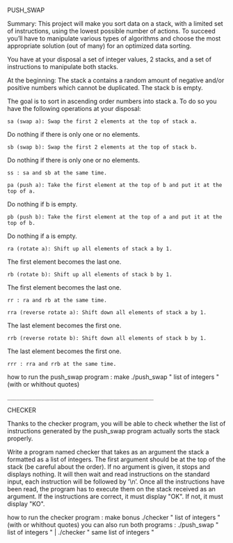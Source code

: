 PUSH_SWAP

Summary:
This project will make you sort data on a stack, with a limited set of instructions, using
the lowest possible number of actions. To succeed you’ll have to manipulate various
types of algorithms and choose the most appropriate solution (out of many) for an
optimized data sorting.

You have at your disposal a set of integer values, 2 stacks, and a set of instructions
to manipulate both stacks.

At the beginning:
	The stack a contains a random amount of negative and/or positive numbers
which cannot be duplicated.
	The stack b is empty.

The goal is to sort in ascending order numbers into stack a. To do so you have the
following operations at your disposal:

	sa (swap a): Swap the first 2 elements at the top of stack a.
Do nothing if there is only one or no elements.

	sb (swap b): Swap the first 2 elements at the top of stack b.
Do nothing if there is only one or no elements.

	ss : sa and sb at the same time.
	
	pa (push a): Take the first element at the top of b and put it at the top of a.
Do nothing if b is empty.

	pb (push b): Take the first element at the top of a and put it at the top of b.
Do nothing if a is empty.

	ra (rotate a): Shift up all elements of stack a by 1.
The first element becomes the last one.

	rb (rotate b): Shift up all elements of stack b by 1.
The first element becomes the last one.

	rr : ra and rb at the same time.
	
	rra (reverse rotate a): Shift down all elements of stack a by 1.
The last element becomes the first one.

	rrb (reverse rotate b): Shift down all elements of stack b by 1.
The last element becomes the first one.

	rrr : rra and rrb at the same time.

how to run the push_swap program :
	make
	./push_swap " list of integers " (with or whithout quotes)

	_______________________________________________

CHECKER

Thanks to the checker program, you will be able to check whether
the list of instructions generated by the push_swap program actually
sorts the stack properly.

Write a program named checker that takes as an argument the stack a formatted
as a list of integers. The first argument should be at the top of the stack (be careful
about the order). If no argument is given, it stops and displays nothing.
It will then wait and read instructions on the standard input, each instruction will
be followed by ’\n’. Once all the instructions have been read, the program has to
execute them on the stack received as an argument.
If the instructions are correct, it must display "OK". If not, it must display "KO".

how to run the checker program :
	make bonus
	./checker " list of integers " (with or whithout quotes)
you can also run both programs :
	./push_swap " list of integers " | ./checker " same list of integers "
